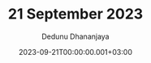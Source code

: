 ---
layout: post
title: 21 September 2023
date: '2023-09-21T00:00:00.001+03:00'
author: Dedunu Dhananjaya
tags:
- 
modified_time: '2023-09-21T00:00:00.001+03:00'
featured_image: 2023-09-21-21-september-2023_1.jpg
---